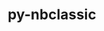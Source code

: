 ---
title: "py-nbclassic"
layout: cache
categories: [package, develop-2025-03-16]
meta: {"compilers": ["gcc@=11.4.0", "oneapi@=2024.2.1"], "num_specs": 6, "num_specs_by_stack": {"e4s": 3, "e4s-neoverse-v2": 1, "e4s-oneapi": 2, "root": 6}, "oss": ["ubuntu22.04"], "platforms": ["linux"], "stacks": ["e4s", "e4s-neoverse-v2", "e4s-oneapi", "root"], "targets": ["neoverse_v2", "x86_64_v3"], "versions": ["1.1.0"]}
spec_details: [{"compiler": "gcc@=11.4.0", "hash": "dqkfrytxs6ma6a3nztnegie47ud5to47", "os": "ubuntu22.04", "platform": "linux", "size": "-", "stacks": ["e4s", "root"], "target": "x86_64_v3", "variants": ["build_system=python_pip"], "versions": ["1.1.0"]}, {"compiler": "gcc@=11.4.0", "hash": "gpl57nh4a2ywg5536db2cvuzgvzbxias", "os": "ubuntu22.04", "platform": "linux", "size": "-", "stacks": ["e4s-neoverse-v2", "root"], "target": "neoverse_v2", "variants": ["build_system=python_pip"], "versions": ["1.1.0"]}, {"compiler": "oneapi@=2024.2.1", "hash": "mrwf7vqovihtb7nzh5fpdfpeejakbt3h", "os": "ubuntu22.04", "platform": "linux", "size": "-", "stacks": ["e4s-oneapi", "root"], "target": "x86_64_v3", "variants": ["build_system=python_pip"], "versions": ["1.1.0"]}, {"compiler": "oneapi@=2024.2.1", "hash": "s7j2emc6zb7k64dvidxq5yil6upwfs76", "os": "ubuntu22.04", "platform": "linux", "size": "-", "stacks": ["e4s-oneapi", "root"], "target": "x86_64_v3", "variants": ["build_system=python_pip"], "versions": ["1.1.0"]}, {"compiler": "gcc@=11.4.0", "hash": "vpemu6gvrovffggn7zprqvuthj27wsut", "os": "ubuntu22.04", "platform": "linux", "size": "-", "stacks": ["e4s", "root"], "target": "x86_64_v3", "variants": ["build_system=python_pip"], "versions": ["1.1.0"]}, {"compiler": "gcc@=11.4.0", "hash": "zxx6ruburpyp43ieckrei2lvx5ylf43x", "os": "ubuntu22.04", "platform": "linux", "size": "-", "stacks": ["e4s", "root"], "target": "x86_64_v3", "variants": ["build_system=python_pip"], "versions": ["1.1.0"]}]
---